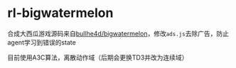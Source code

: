 # rl-bigwatermelon

合成大西瓜游戏源码来自[bullhe4d/bigwatermelon](https://github.com/bullhe4d/bigwatermelon)，修改`ads.js`去除广告，防止agent学习到错误的state

目前使用A3C算法，离散动作域（后期会更换TD3并改为连续域）